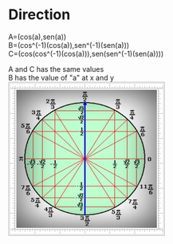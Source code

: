 # Direction

A=(cos(a),sen(a)) \
B=(cos^(-1)(cos(a)),sen^(-1)(sen(a))) \
C=(cos(cos^(-1)(cos(a))),sen(sen^(-1)(sen(a))))

A and C has the same values \
B has the value of "a" at x and y \
![alt text](z_Vec2Delta.png)